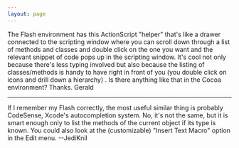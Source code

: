 ```yaml
---
layout: page
---
```




The Flash environment has this ActionScript "helper" that's like a drawer connected to the scripting window where you can scroll down through a list of methods and classes and double click on the one you want and the relevant snippet of code pops up in the scripting window.  It's cool not only because there's less typing involved but also because the listing of classes/methods is handy to have right in front of you (you double click on icons and drill down a hierarchy) .  Is there anything like that in the Cocoa environment?  Thanks. Gerald 

----
If I remember my Flash correctly, the most useful similar thing is probably CodeSense, Xcode's autocompletion system. No, it's not the same, but it is smart enough only to list the methods of the current object if its type is known. You could also look at the (customizable) "Insert Text Macro" option in the Edit menu. --JediKnil
